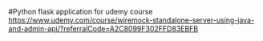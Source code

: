 #Python flask application for udemy course
https://www.udemy.com/course/wiremock-standalone-server-using-java-and-admin-api/?referralCode=A2C8099F302FFD83EBFB
